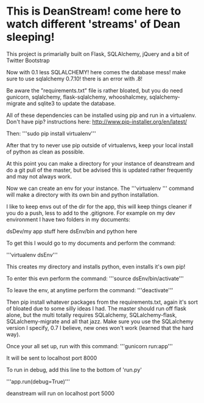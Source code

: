 This is DeanStream! come here to watch different 'streams' of Dean sleeping!
============================================================================

This project is primarially built on Flask, SQLAlchemy, jQuery and a bit of Twitter Bootstrap

Now with 0.1 less SQLALCHEMY! here comes the database mess! make sure
to use sqlalchemy 0.7.10! there is an error with .8!

Be aware the "requirements.txt" file is rather bloated, but you do need gunicorn, sqlalchemy, flask-sqlalchemy, whooshalcmey, sqlalchemy-migrate and sqlite3 to update the database.

All of these dependencies can be installed using pip and run in a virtualenv.
Don't have pip? instructions here: http://www.pip-installer.org/en/latest/

Then:
'''sudo pip install virtualenv'''

After that try to never use pip outside of  virtualenvs, keep your local install of python as clean as possible. 

At this point you can make a directory for your instance of deanstream and do a git pull of the master, but be advised this is updated rather frequently and may not always work.

Now we can create an env for your instance. The '''virtualenv <my environment name here>''' command will make a directory with its own bin and python installation.

I like to keep envs out of the dir for the app, this will keep things cleaner if you do a push, less to add to the .gitignore. For example on my dev environment I have two folders in my documents:

dsDev/my app stuff here
dsEnv/bin and python here

To get this I would go to my documents and perform the command: 

'''virtualenv dsEnv'''

This creates my directory and installs python, even installs it's own pip!

To enter this evn perform the command:
'''source dsEnv/bin/activate'''

To leave the env, at anytime perform the command:
'''deactivate'''

Then pip install whatever packages from the requirements.txt, again it's sort of bloated due to some silly ideas I had. The master should run off flask alone, but the multi totally requires SQLalchemy, SQLalchemy-flask, SQLalchemy-migrate and all that jazz. Make sure you use the SQLalchemy version I specify, 0.7 I believe, new ones won't work (learned that the hard way). 

Once your all set up, run with this command:
'''gunicorn run:app'''

It will be sent to localhost port 8000

To run in debug, add this line to the bottom of 'run.py'

'''app.run(debug=True)'''

deanstream will run on localhost port 5000

